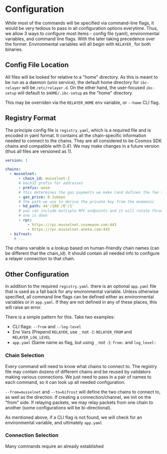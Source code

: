 # Configuration

While most of the commands will be specified via command-line flags, it would be very
tedious to pass in all configuration options everytime. Thus, we allow 3 ways to configure
most items - config file (yaml), environmental variables, and command line flags. With the
later taking precedence over the former. Environmental variables will all begin with `RELAYER_`
for both binaries.

## Config File Location

All files will be looked for relative to a "home" directory. As this is meant to be run
as a daemon (unix service), the default home directory for `ibc-relayer` will be `/etc/relayer.d`.
On the other hand, the user-focused `ibc-setup` will default to `$HOME/.ibc-setup` as the "home"
directory.

This may be overriden via the `RELAYER_HOME` env variable, or `--home` CLI flag.

## Registry Format

The principle config file is `registry.yaml`, which is a required file and is encoded
in yaml format. It contains all the chain-specific information needed to connect to the chains.
They are all considered to be Cosmos SDK chains and compatible with 0.41. We may make changes
in a future version (thus all files are versioned as 1).

```yaml
version: 1

chains:
  - musselnet:
      - chain_id: musselnet-2
      # bech32 prefix for addresses
      - prefix: wasm
      # this determines the gas payments we make (and defines the fee token)
      - gas_price: 0.1umayo
      # the path we use to derive the private key from the mnemonic
      - hd_path: 44'/108'/0'/1'
      # you can include multiple RPC endpoints and it will rotate through them if
      # one is down
      - rpc:
          - https://rpc.musselnet.cosmwasm.com:443
          - https://rpc.musselnet.aneka.com:443
  - bifrost:
    # ...
```

The chains variable is a lookup based on human-friendly chain names (can be different that the chain_id).
It should contain all needed info to configure a relayer connection to that chain.

## Other Configuration

In addition to the required `registry.yaml`. there is an optional `app.yaml` file that is used as a fall back
for any environmental variable. Unless otherwise specified, all command line flags can be defined either
as environmental variables or in `app.yaml`. If they are not defined in any of these places, this will raise an error.

There is a simple pattern for this. Take two examples:

- CLI flags: `--from` and `--log-level`
- Env Vars (Prepend `RELAYER`, use `_` not `-`): `RELAYER_FROM` and `RELAYER_LOG_LEVEL`
- `app.yaml` (Same name as flag, but using `_` not `-`): `from:` and `log_level:`

### Chain Selection

Every command will need to know what chains to connect to. The registry file may contain dozens of different
chains and be reused by validators making various connections. We just need to pass in a pair of names to each
command, so it can look up all needed configuration.

`--from=musselnet` and `--to=bifrost` will define the two chains to connect to, as well as the direction.
If creating a connection/channel, we init on the "from" side. If relaying packets, we may relay packets from
one chain to another (some configurations will be bi-directional).

As mentioned above, if a CLI flag is not found, we will check for an environmental variable, and ultimately `app.yaml`

### Connection Selection

Many commands require an already established
